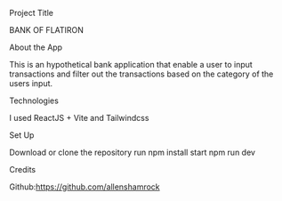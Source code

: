 Project Title

BANK OF FLATIRON

About the App 

This is an hypothetical bank application that enable a user to input transactions and filter out the transactions based on the category of the users input.

Technologies

I used ReactJS +  Vite and Tailwindcss

Set Up

Download or clone the repository
run npm install
start npm run dev

Credits

Github:https://github.com/allenshamrock




